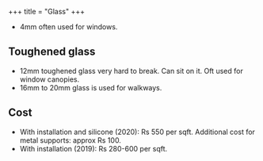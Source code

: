 +++
title = "Glass"
+++

- 4mm often used for windows.

## Toughened glass
- 12mm toughened glass very hard to break. Can sit on it. Oft used for window canopies. 
- 16mm to 20mm glass is used for walkways.

## Cost 
- With installation and silicone (2020): Rs 550 per sqft. Additional cost for metal supports: approx Rs 100.
- With installation (2019): Rs 280-600 per sqft.
